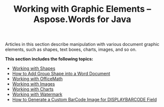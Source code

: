 ﻿---
title: Working with Graphic Elements – Aspose.Words for Java
articleTitle: Working with Graphic Elements
linktitle: Working with Graphic Elements
description: "Introduction to Shape node, basic graphic element in Aspose.Words for Java."
type: docs
weight: 120
url: /java/working-with-graphic-elements/
---

Articles in this section describe manipulation with various document graphic elements, such as shapes, text boxes, charts, images, and so on. 

**This section includes the following topics:**

- [Working with Shapes](/words/java/working-with-shapes/)
- [How to Add Group Shape into a Word Document](/words/java/how-to-add-group-shape-into-a-word-document/)
- [Working with OfficeMath](/words/java/working-with-officemath/)
- [Working with Images](/words/java/working-with-images/)
- [Working with Charts](/words/java/working-with-charts/)
- [Working with Watermark](/words/java/working-with-watermark/)
- [How to Generate a Custom BarCode Image for DISPLAYBARCODE Field](/words/java/how-to-generate-a-custom-barcode-image-for-displaybarcode-field/)

